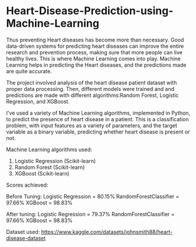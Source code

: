 # Heart-Disease-Prediction-using-Machine-Learning
Thus preventing Heart diseases has become more than necessary. Good data-driven systems for predicting heart diseases can improve the entire research and prevention process, making sure that more people can live healthy lives. This is where Machine Learning comes into play. Machine Learning helps in predicting the Heart diseases, and the predictions made are quite accurate.

The project involved analysis of the heart disease patient dataset with proper data processing. Then, different models were trained and and predictions are made with different algorithms:Random Forest, Logistic Regression, and XGBoost.

I've used a variety of Machine Learning algorithms, implemented in Python, to predict the presence of heart disease in a patient. This is a classification problem, with input features as a variety of parameters, and the target variable as a binary variable, predicting whether heart disease is present or not.

Machine Learning algorithms used:

1. Logistic Regression (Scikit-learn)
2. Random Forest (Scikit-learn)
3. XGBoost (Scikit-learn)

Scores achieved:

Before Tuning:  Logistic Regression = 80.15%
                RandomForestClassifier = 97.66%
                XGBoost = 98.83%

After tuning:   Logistic Regression = 79.37%
                RandomForestClassifier = 97.66%
                XGBoost = 98.83%

Dataset used: https://www.kaggle.com/datasets/johnsmith88/heart-disease-dataset
